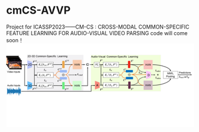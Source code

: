 # cmCS-AVVP
Project for ICASSP2023——CM-CS : CROSS-MODAL COMMON-SPECIFIC FEATURE LEARNING FOR AUDIO-VISUAL VIDEO PARSING
code will come soon！
![Image text](Framework-figure/框架图.png)
